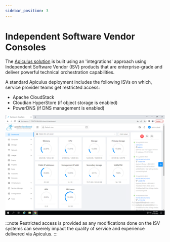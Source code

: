 ```yaml
---
sidebar_position: 3
---
```

# Independent Software Vendor Consoles

The [Apiculus solution](/docs/Introduction/BuildingBlocks) is built using an 'integrations' approach using Independent Software Vendor (ISV) products that are enterprise-grade and deliver powerful technical orchestration capabilities.

A standard Apiculus deployment includes the following ISVs on which, service provider teams get restricted access:

- Apache CloudStack
- Cloudian HyperStore (if object storage is enabled)
- PowerDNS (if DNS management is enabled)

![ISV Consoles](img/ISVConsoles.png)

:::note
Restricted access is provided as any modifications done on the ISV systems can severely impact the quality of service and experience delivered via Apiculus.
:::